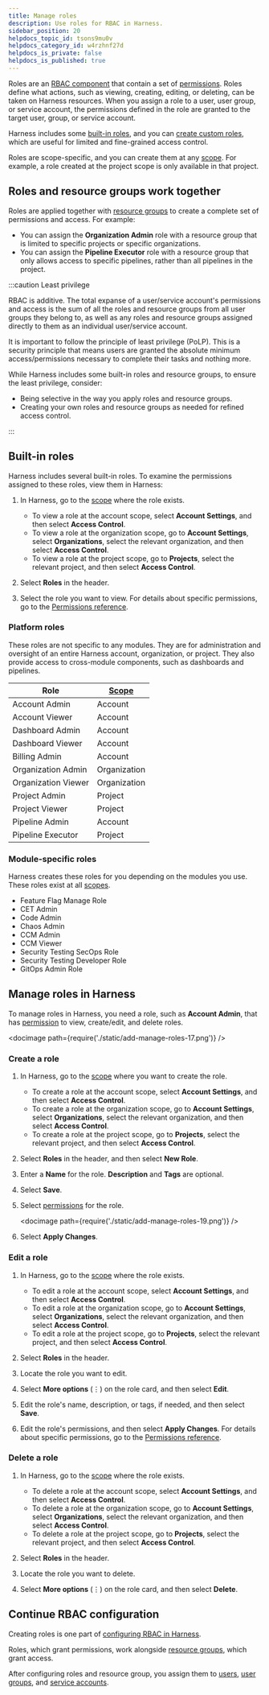 ```yaml
---
title: Manage roles
description: Use roles for RBAC in Harness.
sidebar_position: 20
helpdocs_topic_id: tsons9mu0v
helpdocs_category_id: w4rzhnf27d
helpdocs_is_private: false
helpdocs_is_published: true
---
```


Roles are an [RBAC component](./rbac-in-harness#rbac-components) that contain a set of [permissions](/docs/platform/role-based-access-control/permissions-reference). Roles define what actions, such as viewing, creating, editing, or deleting, can be taken on Harness resources. When you assign a role to a user, user group, or service account, the permissions defined in the role are granted to the target user, group, or service account.

Harness includes some [built-in roles](#built-in-roles), and you can [create custom roles](#create-a-role), which are useful for limited and fine-grained access control.

Roles are scope-specific, and you can create them at any [scope](./rbac-in-harness#permissions-hierarchy-scopes). For example, a role created at the project scope is only available in that project.

## Roles and resource groups work together

Roles are applied together with [resource groups](./add-resource-groups) to create a complete set of permissions and access. For example:

* You can assign the **Organization Admin** role with a resource group that is limited to specific projects or specific organizations.
* You can assign the **Pipeline Executor** role with a resource group that only allows access to specific pipelines, rather than all pipelines in the project.

:::caution Least privilege

RBAC is additive. The total expanse of a user/service account's permissions and access is the sum of all the roles and resource groups from all user groups they belong to, as well as any roles and resource groups assigned directly to them as an individual user/service account.

It is important to follow the principle of least privilege (PoLP). This is a security principle that means users are granted the absolute minimum access/permissions necessary to complete their tasks and nothing more.

While Harness includes some built-in roles and resource groups, to ensure the least privilege, consider:

* Being selective in the way you apply roles and resource groups.
* Creating your own roles and resource groups as needed for refined access control.

:::

## Built-in roles

Harness includes several built-in roles. To examine the permissions assigned to these roles, view them in Harness:

1. In Harness, go to the [scope](./rbac-in-harness#permissions-hierarchy-scopes) where the role exists.

   * To view a role at the account scope, select **Account Settings**, and then select **Access Control**.
   * To view a role at the organization scope, go to **Account Settings**, select **Organizations**, select the relevant organization, and then select **Access Control**.
   * To view a role at the project scope, go to **Projects**, select the relevant project, and then select **Access Control**.

2. Select **Roles** in the header.
3. Select the role you want to view. For details about specific permissions, go to the [Permissions reference](./permissions-reference).

### Platform roles

These roles are not specific to any modules. They are for administration and oversight of an entire Harness account, organization, or project. They also provide access to cross-module components, such as dashboards and pipelines.

| Role | [Scope](./rbac-in-harness#permissions-hierarchy-scopes) |
| ---  | ----- |
| Account Admin | Account |
| Account Viewer | Account |
| Dashboard Admin | Account |
| Dashboard Viewer | Account |
| Billing Admin | Account |
| Organization Admin | Organization |
| Organization Viewer | Organization |
| Project Admin | Project |
| Project Viewer | Project |
| Pipeline Admin | Account |
| Pipeline Executor | Project |

### Module-specific roles

Harness creates these roles for you depending on the modules you use. These roles exist at all [scopes](./rbac-in-harness#permissions-hierarchy-scopes).

* Feature Flag Manage Role
* CET Admin
* Code Admin
* Chaos Admin
* CCM Admin
* CCM Viewer
* Security Testing SecOps Role
* Security Testing Developer Role
* GitOps Admin Role

## Manage roles in Harness

To manage roles in Harness, you need a role, such as **Account Admin**, that has [permission](./permissions-reference) to view, create/edit, and delete roles.

<!-- ![](./static/add-manage-roles-17.png) -->

<docimage path={require('./static/add-manage-roles-17.png')} />

### Create a role

1. In Harness, go to the [scope](./rbac-in-harness#permissions-hierarchy-scopes) where you want to create the role.

   * To create a role at the account scope, select **Account Settings**, and then select **Access Control**.
   * To create a role at the organization scope, go to **Account Settings**, select **Organizations**, select the relevant organization, and then select **Access Control**.
   * To create a role at the project scope, go to **Projects**, select the relevant project, and then select **Access Control**.

2. Select **Roles** in the header, and then select **New Role**.
3. Enter a **Name** for the role. **Description** and **Tags** are optional.
4. Select **Save**.
5. Select [permissions](/docs/platform/role-based-access-control/permissions-reference) for the role.

   <!-- ![](./static/add-manage-roles-19.png) -->

   <docimage path={require('./static/add-manage-roles-19.png')} />

6. Select **Apply Changes**.

### Edit a role

1. In Harness, go to the [scope](./rbac-in-harness#permissions-hierarchy-scopes) where the role exists.

   * To edit a role at the account scope, select **Account Settings**, and then select **Access Control**.
   * To edit a role at the organization scope, go to **Account Settings**, select **Organizations**, select the relevant organization, and then select **Access Control**.
   * To edit a role at the project scope, go to **Projects**, select the relevant project, and then select **Access Control**.

2. Select **Roles** in the header.
3. Locate the role you want to edit.
4. Select **More options** (&vellip;) on the role card, and then select **Edit**.
5. Edit the role's name, description, or tags, if needed, and then select **Save**.
6. Edit the role's permissions, and then select **Apply Changes**. For details about specific permissions, go to the [Permissions reference](./permissions-reference).

### Delete a role

1. In Harness, go to the [scope](./rbac-in-harness#permissions-hierarchy-scopes) where the role exists.

   * To delete a role at the account scope, select **Account Settings**, and then select **Access Control**.
   * To delete a role at the organization scope, go to **Account Settings**, select **Organizations**, select the relevant organization, and then select **Access Control**.
   * To delete a role at the project scope, go to **Projects**, select the relevant project, and then select **Access Control**.

2. Select **Roles** in the header.
3. Locate the role you want to delete.
4. Select **More options** (&vellip;) on the role card, and then select **Delete**.

## Continue RBAC configuration

Creating roles is one part of [configuring RBAC in Harness](./rbac-in-harness#configure-rbac-in-harness).

Roles, which grant permissions, work alongside [resource groups](./add-resource-groups), which grant access.

After configuring roles and resource group, you assign them to [users](./add-users), [user groups](./add-user-groups), and [service accounts](./add-and-manage-service-account).
